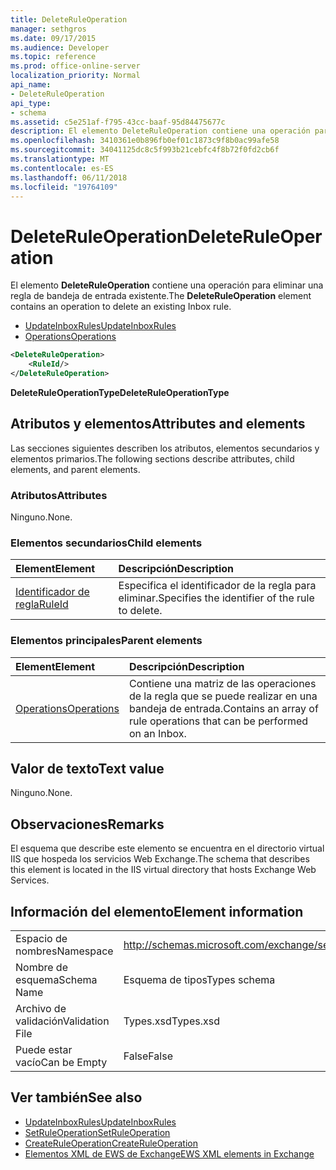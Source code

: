 ```yaml
---
title: DeleteRuleOperation
manager: sethgros
ms.date: 09/17/2015
ms.audience: Developer
ms.topic: reference
ms.prod: office-online-server
localization_priority: Normal
api_name:
- DeleteRuleOperation
api_type:
- schema
ms.assetid: c5e251af-f795-43cc-baaf-95d84475677c
description: El elemento DeleteRuleOperation contiene una operación para eliminar una regla de bandeja de entrada existente.
ms.openlocfilehash: 3410361e0b896fb0ef01c1873c9f8b0ac99afe58
ms.sourcegitcommit: 34041125dc8c5f993b21cebfc4f8b72f0fd2cb6f
ms.translationtype: MT
ms.contentlocale: es-ES
ms.lasthandoff: 06/11/2018
ms.locfileid: "19764109"
---
```

# <a name="deleteruleoperation"></a><span data-ttu-id="2abca-103">DeleteRuleOperation</span><span class="sxs-lookup"><span data-stu-id="2abca-103">DeleteRuleOperation</span></span>

<span data-ttu-id="2abca-104">El elemento **DeleteRuleOperation** contiene una operación para eliminar una regla de bandeja de entrada existente.</span><span class="sxs-lookup"><span data-stu-id="2abca-104">The **DeleteRuleOperation** element contains an operation to delete an existing Inbox rule.</span></span> 
  
- [<span data-ttu-id="2abca-105">UpdateInboxRules</span><span class="sxs-lookup"><span data-stu-id="2abca-105">UpdateInboxRules</span></span>](updateinboxrules.md)
- [<span data-ttu-id="2abca-106">Operations</span><span class="sxs-lookup"><span data-stu-id="2abca-106">Operations</span></span>](operations.md)
  
```XML
<DeleteRuleOperation>
    <RuleId/>
</DeleteRuleOperation>
```

 <span data-ttu-id="2abca-107">**DeleteRuleOperationType**</span><span class="sxs-lookup"><span data-stu-id="2abca-107">**DeleteRuleOperationType**</span></span>
## <a name="attributes-and-elements"></a><span data-ttu-id="2abca-108">Atributos y elementos</span><span class="sxs-lookup"><span data-stu-id="2abca-108">Attributes and elements</span></span>

<span data-ttu-id="2abca-109">Las secciones siguientes describen los atributos, elementos secundarios y elementos primarios.</span><span class="sxs-lookup"><span data-stu-id="2abca-109">The following sections describe attributes, child elements, and parent elements.</span></span>
  
### <a name="attributes"></a><span data-ttu-id="2abca-110">Atributos</span><span class="sxs-lookup"><span data-stu-id="2abca-110">Attributes</span></span>

<span data-ttu-id="2abca-111">Ninguno.</span><span class="sxs-lookup"><span data-stu-id="2abca-111">None.</span></span>
  
### <a name="child-elements"></a><span data-ttu-id="2abca-112">Elementos secundarios</span><span class="sxs-lookup"><span data-stu-id="2abca-112">Child elements</span></span>

|<span data-ttu-id="2abca-113">**Element**</span><span class="sxs-lookup"><span data-stu-id="2abca-113">**Element**</span></span>|<span data-ttu-id="2abca-114">**Descripción**</span><span class="sxs-lookup"><span data-stu-id="2abca-114">**Description**</span></span>|
|:-----|:-----|
|[<span data-ttu-id="2abca-115">Identificador de regla</span><span class="sxs-lookup"><span data-stu-id="2abca-115">RuleId</span></span>](ruleid.md) <br/> |<span data-ttu-id="2abca-116">Especifica el identificador de la regla para eliminar.</span><span class="sxs-lookup"><span data-stu-id="2abca-116">Specifies the identifier of the rule to delete.</span></span>  <br/> |
   
### <a name="parent-elements"></a><span data-ttu-id="2abca-117">Elementos principales</span><span class="sxs-lookup"><span data-stu-id="2abca-117">Parent elements</span></span>

|<span data-ttu-id="2abca-118">**Element**</span><span class="sxs-lookup"><span data-stu-id="2abca-118">**Element**</span></span>|<span data-ttu-id="2abca-119">**Descripción**</span><span class="sxs-lookup"><span data-stu-id="2abca-119">**Description**</span></span>|
|:-----|:-----|
|[<span data-ttu-id="2abca-120">Operations</span><span class="sxs-lookup"><span data-stu-id="2abca-120">Operations</span></span>](operations.md) <br/> |<span data-ttu-id="2abca-121">Contiene una matriz de las operaciones de la regla que se puede realizar en una bandeja de entrada.</span><span class="sxs-lookup"><span data-stu-id="2abca-121">Contains an array of rule operations that can be performed on an Inbox.</span></span>  <br/> |
   
## <a name="text-value"></a><span data-ttu-id="2abca-122">Valor de texto</span><span class="sxs-lookup"><span data-stu-id="2abca-122">Text value</span></span>

<span data-ttu-id="2abca-123">Ninguno.</span><span class="sxs-lookup"><span data-stu-id="2abca-123">None.</span></span>
  
## <a name="remarks"></a><span data-ttu-id="2abca-124">Observaciones</span><span class="sxs-lookup"><span data-stu-id="2abca-124">Remarks</span></span>

<span data-ttu-id="2abca-125">El esquema que describe este elemento se encuentra en el directorio virtual IIS que hospeda los servicios Web Exchange.</span><span class="sxs-lookup"><span data-stu-id="2abca-125">The schema that describes this element is located in the IIS virtual directory that hosts Exchange Web Services.</span></span>
  
## <a name="element-information"></a><span data-ttu-id="2abca-126">Información del elemento</span><span class="sxs-lookup"><span data-stu-id="2abca-126">Element information</span></span>

|||
|:-----|:-----|
|<span data-ttu-id="2abca-127">Espacio de nombres</span><span class="sxs-lookup"><span data-stu-id="2abca-127">Namespace</span></span>  <br/> |http://schemas.microsoft.com/exchange/services/2006/types  <br/> |
|<span data-ttu-id="2abca-128">Nombre de esquema</span><span class="sxs-lookup"><span data-stu-id="2abca-128">Schema Name</span></span>  <br/> |<span data-ttu-id="2abca-129">Esquema de tipos</span><span class="sxs-lookup"><span data-stu-id="2abca-129">Types schema</span></span>  <br/> |
|<span data-ttu-id="2abca-130">Archivo de validación</span><span class="sxs-lookup"><span data-stu-id="2abca-130">Validation File</span></span>  <br/> |<span data-ttu-id="2abca-131">Types.xsd</span><span class="sxs-lookup"><span data-stu-id="2abca-131">Types.xsd</span></span>  <br/> |
|<span data-ttu-id="2abca-132">Puede estar vacío</span><span class="sxs-lookup"><span data-stu-id="2abca-132">Can be Empty</span></span>  <br/> |<span data-ttu-id="2abca-133">False</span><span class="sxs-lookup"><span data-stu-id="2abca-133">False</span></span>  <br/> |
   
## <a name="see-also"></a><span data-ttu-id="2abca-134">Ver también</span><span class="sxs-lookup"><span data-stu-id="2abca-134">See also</span></span>

- [<span data-ttu-id="2abca-135">UpdateInboxRules</span><span class="sxs-lookup"><span data-stu-id="2abca-135">UpdateInboxRules</span></span>](updateinboxrules.md) 
- [<span data-ttu-id="2abca-136">SetRuleOperation</span><span class="sxs-lookup"><span data-stu-id="2abca-136">SetRuleOperation</span></span>](setruleoperation.md) 
- [<span data-ttu-id="2abca-137">CreateRuleOperation</span><span class="sxs-lookup"><span data-stu-id="2abca-137">CreateRuleOperation</span></span>](createruleoperation.md)
- [<span data-ttu-id="2abca-138">Elementos XML de EWS de Exchange</span><span class="sxs-lookup"><span data-stu-id="2abca-138">EWS XML elements in Exchange</span></span>](ews-xml-elements-in-exchange.md)

